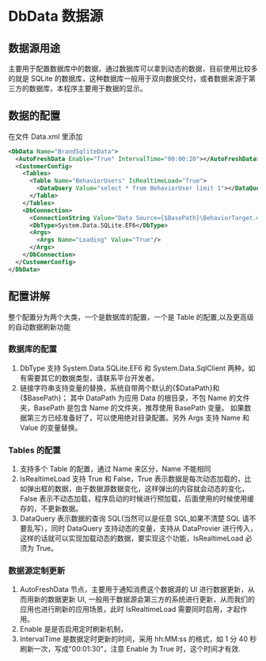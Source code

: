 # DbData 数据源

## 数据源用途

主要用于配置数据库中的数据，通过数据库可以拿到动态的数据，目前使用比较多的就是 SQLite 的数据库，这种数据库一般用于双向数据交付，或者数据来源于第三方的数据库，本程序主要用于数据的显示。

## 数据的配置

在文件 Data.xml 里添加

```xml
<DbData Name="BrandSqliteData">
  <AutoFreshData Enable="True" IntervalTime="00:00:20"></AutoFreshData>
  <CustomerConfig>
    <Tables>
      <Table Name="BehaviorUsers" IsRealtimeLoad="True">
        <DataQuery Value="select * from BehaviorUser limit 1"></DataQuery>
      </Table>
    </Tables>
    <DbConnection>
      <ConnectionString Value="Data Source={$BasePath}\BehaviorTarget.db3;Version=3;Pooling=True;Max Pool Size=100;"></ConnectionString>
      <DbType>System.Data.SQLite.EF6</DbType>
      <Args>
        <Args Name="Loading" Value="True"/>
      </Args>
    </DbConnection>
  </CustomerConfig>
</DbData>
```

## 配置讲解

整个配置分为两个大类，一个是数据库的配置，一个是 Table 的配置,以及更高级的自动数据刷新功能

### 数据库的配置

1. DbType 支持 System.Data.SQLite.EF6 和 System.Data.SqlClient 两种，如有需要其它的数据类型，请联系平台开发者。
2. 链接字符串支持变量的替换，系统自带两个默认的{$DataPath}和{$BasePath}； 其中 DataPath 为应用 Data 的根目录，不包 Name 的文件夹，BasePath 是包含 Name 的文件夹，推荐使用 BasePath 变量。 如果数据第三方已经准备好了，可以使用绝对目录配置。另外 Args 支持 Name 和 Value 的变量替换。

### Tables 的配置

1. 支持多个 Table 的配置，通过 Name 来区分，Name 不能相同
2. IsRealtimeLoad 支持 True 和 False，True 表示数据是每次动态加载的，比如弹出框的数据，由于数据源数据变化，这样弹出的内容就会动态的变化，False 表示不动态加载，程序启动的时候进行预加载，后面使用的时候使用缓存的，不更新数据。
3. DataQuery 表示数据的查询 SQL(当然可以是任意 SQL,如果不清楚 SQL 请不要乱写），同时 DataQuery 支持动态的变量，支持从 DataProvier 进行传入，这样的话就可以实现加载动态的数据，要实现这个功能，IsRealtimeLoad 必须为 True。

### 数据源定制更新

1. AutoFreshData 节点，主要用于通知消费这个数据源的 UI 进行数据更新，从而用新的数据更新 UI, 一般用于数据源会第三方的系统进行更新，从而我们的应用也进行刷新的应用场景，此时 IsRealtimeLoad 需要同时启用，才起作用。
2. Enable 是是否启用定时刷新机制，
3. IntervalTime 是数据定时更新的时间，采用 hh:MM:ss 的格式，如 1 分 40 秒刷新一次，写成"00:01:30"，注意 Enable 为 True 时，这个时间才有效.
